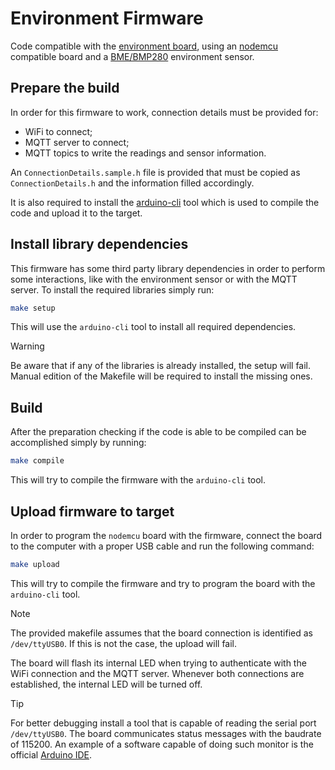 # Environment Firmware

Code compatible with the [environment board](https://github.com/easilok/environment_board), using an
[nodemcu](https://www.nodemcu.com/index_en.html) compatible board and a
[BME/BMP280](https://esphome.io/components/sensor/bme280.html) environment sensor.

## Prepare the build

In order for this firmware to work, connection details must be provided for:

- WiFi to connect;
- MQTT server to connect;
- MQTT topics to write the readings and sensor information.

An `ConnectionDetails.sample.h` file is provided that must be copied as `ConnectionDetails.h` and the information filled
accordingly.

It is also required to install the [arduino-cli](https://arduino.github.io/arduino-cli/1.1/installation/) tool which is
used to compile the code and upload it to the target.


## Install library dependencies

This firmware has some third party library dependencies in order to perform some interactions, like with the environment
sensor or with the MQTT server. To install the required libraries simply run:

```bash
make setup
```

This will use the `arduino-cli` tool to install all required dependencies.

> [!WARNING]
> Be aware that if any of the libraries is already installed, the setup will fail. Manual edition of the Makefile will
> be required to install the missing ones.

## Build

After the preparation checking if the code is able to be compiled can be accomplished simply by running:

```bash
make compile
```

This will try to compile the firmware with the `arduino-cli` tool. 

## Upload firmware to target

In order to program the `nodemcu` board with the firmware, connect the board to the computer with a proper USB cable and
run the following command:

```bash
make upload
```

This will try to compile the firmware and try to program the board with the `arduino-cli` tool. 

> [!NOTE]
> The provided makefile assumes that the board connection is identified as `/dev/ttyUSB0`. If this is not the case, the
> upload will fail.

The board will flash its internal LED when trying to authenticate with the WiFi connection and the MQTT server. Whenever
both connections are established, the internal LED will be turned off.

> [!TIP]
> For better debugging install a tool that is capable of reading the serial port `/dev/ttyUSB0`. The board communicates
> status messages with the baudrate of 115200. An example of a software capable of doing such monitor is the official
> [Arduino IDE](https://www.arduino.cc/en/software).
